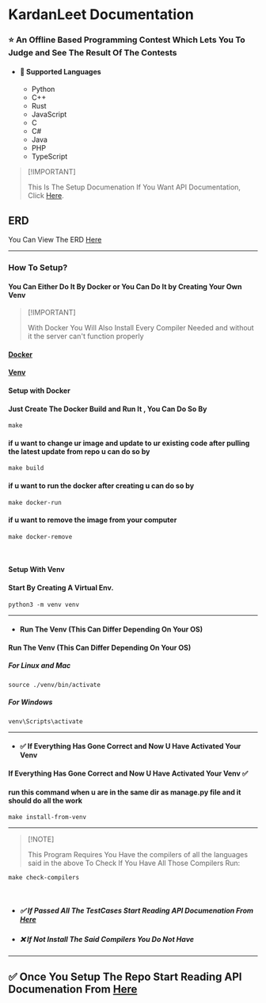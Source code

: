 # KardanLeet Documentation
### :star: An Offline Based Programming Contest Which Lets You To Judge and See The Result Of The Contests
* #### :rocket: Supported Languages
    * Python
    * C++
    * Rust
    * JavaScript
    * C
    * C#
    * Java
    * PHP
    * TypeScript

> \[!IMPORTANT]
>
> This Is The Setup Documenation If You Want API Documentation, Click [Here](./docs/Introduction.md).

## ERD
You Can View The ERD [Here](https://drawsql.app/teams/masooms-team/diagrams/kardanleet)
<hr>

### How To Setup?
#### You Can Either Do It By Docker or You Can Do It by Creating Your Own Venv

> \[!IMPORTANT]
>
> With Docker You Will Also Install Every Compiler Needed and without it the server can't function
> properly
#### [Docker](#setup-with-docker)
#### [Venv]()
#### Setup with Docker
#### Just Create The Docker Build and Run It , You Can Do So By
``` shell
make

```
#### if u want to change ur image and update to ur existing code after pulling the latest update from repo u can do so by
```shell
make build
```
#### if u want to run the docker after creating u can do so by
```shell
make docker-run
```
#### if u want to remove the image from your computer 
```shell
make docker-remove
```
<br>

#### Setup With Venv
#### Start By Creating A Virtual Env.
``` shell
python3 -m venv venv 

```
<hr>

* #### Run The Venv (This Can Differ Depending On Your OS)
#### Run The Venv (This Can Differ Depending On Your OS)
##### For Linux and Mac
``` shell
source ./venv/bin/activate

```
##### For Windows
```shell
venv\Scripts\activate
```

<hr>

* #### :white_check_mark:  If Everything Has Gone Correct and Now U Have Activated Your Venv
#### If Everything Has Gone Correct and Now U Have Activated Your Venv :white_check_mark: 
#### run this command when u are in the same dir as manage.py file and it should do all the work
```shell
make install-from-venv
```
<hr>

> \[!NOTE]
>
> This Program Requires You Have the compilers of all the languages said in the above
> To Check If You Have All Those Compilers Run:
```shell
make check-compilers
```
<br>

* ##### :white_check_mark: If Passed All The TestCases Start Reading API Documenation From [Here](./docs/Introduction.md)
* ##### :x: If Not Install The Said Compilers You Do Not Have
<hr>


## :white_check_mark: Once You Setup The Repo Start Reading API Documenation From [Here](./docs/Introduction.md)






